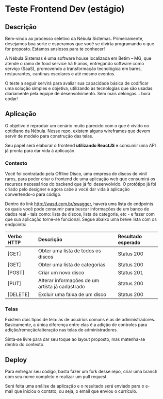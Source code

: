 # Teste Frontend Dev (estágio)

## Descrição
Bem-vindo ao processo seletivo da Nébula Sistemas. Primeiramente, desejamos boa sorte e esperamos que você se divirta programando o que for proposto. Estamos ansiosos para te conhecer!

A Nébula Sistemas é uma software house localizada em Betim – MG, que atende o ramo de food service há 9 anos, entregando software como serviço (SaaS), promovendo a transformação tecnológica em bares, restaurantes, cantinas escolares e até mesmo eventos.

O teste a seguir servirá para avaliar sua capacidade básica de codificar uma solução simples e objetiva, utilizando as tecnologias que são usadas diariamente pela equipe de desenvolvimento. Sem mais delongas... bora codar!

## Aplicação
O objetivo é reproduir um cenário muito parecido com o que é vivido no cotidiano da Nébula. Nesse repo, existem alguns wireframes que devem servir de modelo para construção das telas.

Seu papel será elaborar o frontend **utilizando ReactJS** e consumir uma API já pronta para dar vida à aplicação.

### Contexto
Você foi contratado pela Offline Disco, uma empresa de discos de vinil raros, para poder criar o frontend de uma aplicação web que consumirá os recursos necessários do backend que já foi desenvolvido. O protótipo já foi criado pelo designer e agora cabe à você dar vida à aplicação convertendo-o para código.

Dentro do link http://wasd.com.br/swagger, haverá uma lista de endpoints os quais você pode consumir para buscar informações de um banco de dados real - tais como: lista de discos, lista de categoria, etc - e fazer com que sua aplicação torne-se funcional. Segue abaixo uma breve lista com os endpoints:

| Verbo HTTP    | Descrição     | Resultado esperado  |
| :------------ |:-------------| :-----|
| [GET]         | Obter uma lista de todos os discos |  Status 200|
| [GET]         | Obter uma lista de categorias|   Status 200    |
| [POST]        | Criar um novo disco              | Status 201      |
| [PUT]         | Alterar informações de um artista já cadastrado               | Status 200 |
| [DELETE]       | Excluir uma faixa de um disco               | Status 200 |

### Telas
Existem dois tipos de tela: as de usuários comuns e as de administradores. Basicamente, a única diferença entre elas é a adição de controles para adição/remoção/alteração nas telas de administradores.

Sinta-se livre para dar seu toque ao layout proposto, mas matenha-se dentro do contexto. 

## Deploy

Para entregar seu código, basta fazer um fork desse repo, criar uma branch com seu nome completo e realizar um pull request. 

Será feita uma análise da aplicação e o resultado será enviado para o e-mail que iniciou o contato, ou seja, o email que enviou o currículo.
